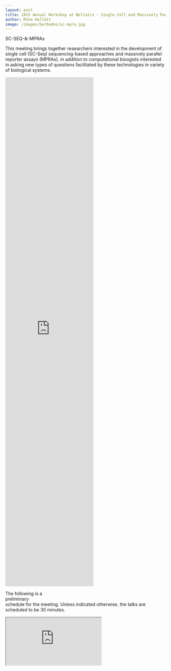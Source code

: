 ```yaml
---
layout: post
title: 18th Annual Workshop at Bellairs - Single Cell and Massively Parallel Approaches 
author: Mike Hallett
image: /images/barbados/sc-mpra.jpg
---
```


SC-SEQ-&-MPRAs

This meeting brings together researchers interested in the development of single cell (SC-Seq) sequencing-based approaches and massively parallel reporter assays (MPRAs), in addition to computational bioogists interested 
in asking new types of questions facilitated by these technologies in variety of biological systems. 


<iframe src="https://docs.google.com/spreadsheets/d/e/2PACX-1vTgnFKxwpMKLVO-3E47pg43S5D7NRSjVQnaGf0jWKVVLSN_lfbmKJ06Gwi96LeyIdiUiCFbSgux0uy0/pubhtml?gid=741533285&amp;single=true&amp;widget=false&amp;headers=false" height="1600" width="55%" style="border:none;"></iframe>

The following is a <br>preliminary</br> schedule for the meeting. 
Unless indicated otherwise, the talks are scheduled to be 30 minutes.

<iframe src="https://docs.google.com/spreadsheets/d/e/2PACX-1vTgnFKxwpMKLVO-3E47pg43S5D7NRSjVQnaGf0jWKVVLSN_lfbmKJ06Gwi96LeyIdiUiCFbSgux0uy0/pubhtml?gid=741533285&amp;single=true&amp;widget=true&amp;headers=false"></iframe>
